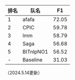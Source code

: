 | 排名 | 队名     | F1    |
| ---- | -------- | ----- |
| 1    | afafa    | 72.05 |
| 2    | CPIC     | 59.78 |
| 3    | lmm      | 58.79 |
| 4    | Saga     | 56.68 |
| 5    | BITnlpNO1| 56.52 |
| -    | Baseline | 31.03 |

（2024.5.14更新）
